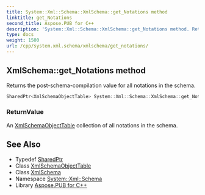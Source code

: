 ```yaml
---
title: System::Xml::Schema::XmlSchema::get_Notations method
linktitle: get_Notations
second_title: Aspose.PUB for C++
description: 'System::Xml::Schema::XmlSchema::get_Notations method. Returns the post-schema-compilation value for all notations in the schema in C++.'
type: docs
weight: 1500
url: /cpp/system.xml.schema/xmlschema/get_notations/
---
```

## XmlSchema::get_Notations method


Returns the post-schema-compilation value for all notations in the schema.

```cpp
SharedPtr<XmlSchemaObjectTable> System::Xml::Schema::XmlSchema::get_Notations()
```


### ReturnValue

An [XmlSchemaObjectTable](../../xmlschemaobjecttable/) collection of all notations in the schema.

## See Also

* Typedef [SharedPtr](../../../system/sharedptr/)
* Class [XmlSchemaObjectTable](../../xmlschemaobjecttable/)
* Class [XmlSchema](../)
* Namespace [System::Xml::Schema](../../)
* Library [Aspose.PUB for C++](../../../)
